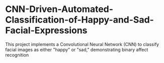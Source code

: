 # CNN-Driven-Automated-Classification-of-Happy-and-Sad-Facial-Expressions
This project implements a Convolutional Neural Network (CNN) to classify facial images as either "happy" or "sad," demonstrating binary affect recognition
